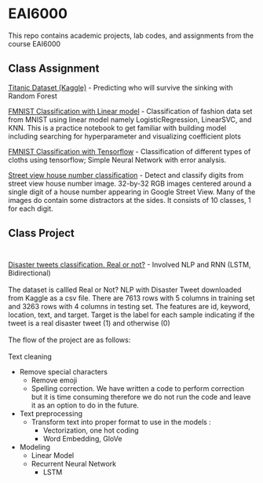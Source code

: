 # EAI6000
This repo contains academic projects, lab codes, and assignments from the course EAI6000 <br> 

## **Class Assignment** <br>

[Titanic Dataset (Kaggle)](https://github.com/khaophuthaipch/EAI6000/blob/master/PimKhaophuthai_EAI6000_Assignment1(Titanic).ipynb) - Predicting who will survive the sinking with Random Forest

[FMNIST Classification with Linear model](https://github.com/khaophuthaipch/EAI6000/blob/master/PimKhaophuthai_EAI6000Assignment2%20-%20Classification.ipynb) - Classification of fashion data set from MNIST using linear model namely LogisticRegression, LinearSVC, and KNN. This is a practice notebook to get familiar with building model including searching for hyperparameter and visualizing coefficient plots

[FMNIST Classification with Tensorflow](https://github.com/khaophuthaipch/EAI6000/blob/master/PimKhaophuthai_Week3_Lab_Fashion_MNIST.ipynb) - Classification of different types of cloths using tensorflow; Simple Neural Network with error analysis. 

[Street view house number classification](https://github.com/khaophuthaipch/EAI6000/blob/master/Assignment_3_Street_View_House_Numbers.ipynb) - Detect and classify digits from street view house number image. 32-by-32 RGB images centered around a single digit of a house number appearing in Google Street View. Many of the images do contain some distractors at the sides. It consists of 10 classes, 1 for each digit.

## **Class Project** <br><br>
[Disaster tweets classification. Real or not?](https://github.com/khaophuthaipch/EAI6000/blob/master/EAI6000_Presentation_FinalProject.ipynb) - Involved NLP and RNN (LSTM, Bidirectional)
<br><br>
The dataset is callled Real or Not? NLP with Disaster Tweet downloaded from Kaggle as a csv file. There are 7613 rows with 5 columns in training set and 3263 rows with 4 columns in testing set. The features are id, keyword, location, text, and target. Target is the label for each sample indicating if the tweet is a real disaster tweet (1) and otherwise (0)
<br><br>
The flow of the project are as follows:
<br><br>
Text cleaning
- Remove special characters
  - Remove emoji
  - Spelling correction. We have written a code to perform correction but it is time consuming therefore we do not run the code and leave it as an option to do in the future.
- Text preprocessing
  - Transform text into proper format to use in the models :
    - Vectorization, one hot coding
    - Word Embedding, GloVe
- Modeling
  - Linear Model
  - Recurrent Neural Network
    - LSTM
